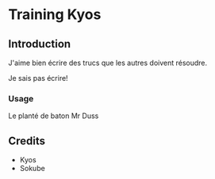 # Training Kyos

## Introduction

J'aime bien écrire des trucs que les autres doivent résoudre.

Je sais pas écrire!

### Usage
Le planté de baton Mr Duss
## Credits

* Kyos
* Sokube
